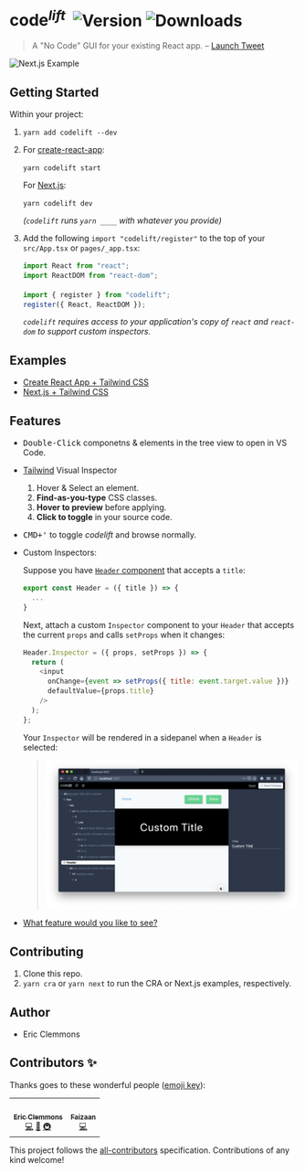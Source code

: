 # code<sup>_lift_</sup>&nbsp;&nbsp;![Version](https://img.shields.io/npm/v/codelift.svg) ![Downloads](https://img.shields.io/npm/dm/codelift.svg)

> A "No Code" GUI for your existing React app.
> – [Launch Tweet](https://twitter.com/ericclemmons/status/1205161643300098048)

![Next.js Example](/screenshot.png)

## Getting Started

Within your project:

1. `yarn add codelift --dev`
1. For [create-react-app][cra]:

   `yarn codelift start`

   For [Next.js][next]:

   `yarn codelift dev`

   _(`codelift` runs `yarn ____` with whatever you provide)_

1. Add the following `import "codelift/register"` to the top of your `src/App.tsx` or `pages/_app.tsx`:

   ```js
   import React from "react";
   import ReactDOM from "react-dom";

   import { register } from "codelift";
   register({ React, ReactDOM });
   ```

   _`codelift` requires access to your application's copy of `react` and `react-dom` to support custom inspectors._

## Examples

- [Create React App + Tailwind CSS](/examples/cra)
- [Next.js + Tailwind CSS](examples/next)

## Features

- <kbd>Double-Click</kbd> componetns & elements in the tree view to open in VS Code.

- [Tailwind](https://tailwindcss.com/) Visual Inspector

  1. Hover & Select an element.
  1. **Find-as-you-type** CSS classes.
  1. **Hover to preview** before applying.
  1. **Click to toggle** in your source code.

- <kbd>CMD+'</kbd> to toggle _codelift_ and browse normally.

- Custom Inspectors:

  Suppose you have [`Header` component](examples/next/components/Header.tsx) that accepts a `title`:

  ```js
  export const Header = ({ title }) => {
    ...
  }
  ```

  Next, attach a custom `Inspector` component to your `Header` that accepts the current `props` and calls `setProps` when it changes:

  ```js
  Header.Inspector = ({ props, setProps }) => {
    return (
      <input
        onChange={event => setProps({ title: event.target.value })}
        defaultValue={props.title}
      />
    );
  };
  ```

  Your `Inspector` will be rendered in a sidepanel when a `Header` is selected:

  > ![Header Inspector](/header.inspector.png)

* [What feature would you like to see?](https://github.com/ericclemmons/codelift/issues/new)

## Contributing

1. Clone this repo.
1. `yarn cra` or `yarn next` to run the CRA or Next.js examples, respectively.

## Author

- Eric Clemmons

[cra]: https://github.com/facebook/create-react-app
[next]: https://github.com/zeit/next.js/
[tailwind]: https://tailwindcss.com/

## Contributors ✨

Thanks goes to these wonderful people ([emoji key](https://allcontributors.org/docs/en/emoji-key)):

<!-- ALL-CONTRIBUTORS-LIST:START - Do not remove or modify this section -->
<!-- prettier-ignore-start -->
<!-- markdownlint-disable -->
<table>
  <tr>
    <td align="center"><a href="https://ericclemmons.com/"><img src="https://avatars0.githubusercontent.com/u/15182?v=4" width="50px;" alt=""/><br /><sub><b>Eric Clemmons</b></sub></a><br /><a href="https://github.com/ericclemmons/codelift/commits?author=ericclemmons" title="Code">💻</a> <a href="https://github.com/ericclemmons/codelift/commits?author=ericclemmons" title="Documentation">📖</a> <a href="#infra-ericclemmons" title="Infrastructure (Hosting, Build-Tools, etc)">🚇</a></td>
    <td align="center"><a href="https://aulisi.us"><img src="https://avatars2.githubusercontent.com/u/6629172?v=4" width="50px;" alt=""/><br /><sub><b>​Faizaan</b></sub></a><br /><a href="https://github.com/ericclemmons/codelift/commits?author=aulisius" title="Code">💻</a></td>
  </tr>
</table>

<!-- markdownlint-enable -->
<!-- prettier-ignore-end -->

<!-- ALL-CONTRIBUTORS-LIST:END -->

This project follows the [all-contributors](https://github.com/all-contributors/all-contributors) specification. Contributions of any kind welcome!
